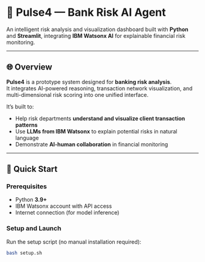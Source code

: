 # 🏦 Pulse4 — Bank Risk AI Agent

An intelligent risk analysis and visualization dashboard built with **Python** and **Streamlit**, integrating **IBM Watsonx AI** for explainable financial risk monitoring.

---

## 🌐 Overview

**Pulse4** is a prototype system designed for **banking risk analysis**.  
It integrates AI-powered reasoning, transaction network visualization, and multi-dimensional risk scoring into one unified interface.

It’s built to:
- Help risk departments **understand and visualize client transaction patterns**
- Use **LLMs from IBM Watsonx** to explain potential risks in natural language
- Demonstrate **AI-human collaboration** in financial monitoring

---

## 🚀 Quick Start

### Prerequisites
- Python **3.9+**
- IBM Watsonx account with API access
- Internet connection (for model inference)

### Setup and Launch

Run the setup script (no manual installation required):

```bash
bash setup.sh
